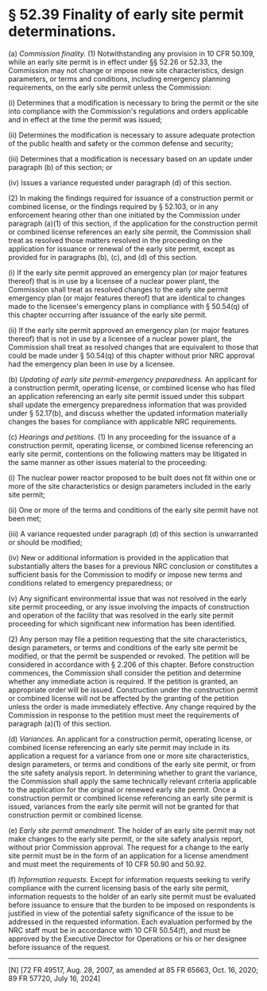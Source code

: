 # § 52.39   Finality of early site permit determinations.

(a) *Commission finality.* (1) Notwithstanding any provision in 10 CFR 50.109, while an early site permit is in effect under §§ 52.26 or 52.33, the Commission may not change or impose new site characteristics, design parameters, or terms and conditions, including emergency planning requirements, on the early site permit unless the Commission:


(i) Determines that a modification is necessary to bring the permit or the site into compliance with the Commission's regulations and orders applicable and in effect at the time the permit was issued;


(ii) Determines the modification is necessary to assure adequate protection of the public health and safety or the common defense and security;


(iii) Determines that a modification is necessary based on an update under paragraph (b) of this section; or


(iv) Issues a variance requested under paragraph (d) of this section.


(2) In making the findings required for issuance of a construction permit or combined license, or the findings required by § 52.103, or in any enforcement hearing other than one initiated by the Commission under paragraph (a)(1) of this section, if the application for the construction permit or combined license references an early site permit, the Commission shall treat as resolved those matters resolved in the proceeding on the application for issuance or renewal of the early site permit, except as provided for in paragraphs (b), (c), and (d) of this section.


(i) If the early site permit approved an emergency plan (or major features thereof) that is in use by a licensee of a nuclear power plant, the Commission shall treat as resolved changes to the early site permit emergency plan (or major features thereof) that are identical to changes made to the licensee's emergency plans in compliance with § 50.54(q) of this chapter occurring after issuance of the early site permit.


(ii) If the early site permit approved an emergency plan (or major features thereof) that is not in use by a licensee of a nuclear power plant, the Commission shall treat as resolved changes that are equivalent to those that could be made under § 50.54(q) of this chapter without prior NRC approval had the emergency plan been in use by a licensee.


(b) *Updating of early site permit-emergency preparedness.* An applicant for a construction permit, operating license, or combined license who has filed an application referencing an early site permit issued under this subpart shall update the emergency preparedness information that was provided under § 52.17(b), and discuss whether the updated information materially changes the bases for compliance with applicable NRC requirements.


(c) *Hearings and petitions.* (1) In any proceeding for the issuance of a construction permit, operating license, or combined license referencing an early site permit, contentions on the following matters may be litigated in the same manner as other issues material to the proceeding:


(i) The nuclear power reactor proposed to be built does not fit within one or more of the site characteristics or design parameters included in the early site permit;


(ii) One or more of the terms and conditions of the early site permit have not been met;


(iii) A variance requested under paragraph (d) of this section is unwarranted or should be modified;


(iv) New or additional information is provided in the application that substantially alters the bases for a previous NRC conclusion or constitutes a sufficient basis for the Commission to modify or impose new terms and conditions related to emergency preparedness; or


(v) Any significant environmental issue that was not resolved in the early site permit proceeding, or any issue involving the impacts of construction and operation of the facility that was resolved in the early site permit proceeding for which significant new information has been identified.


(2) Any person may file a petition requesting that the site characteristics, design parameters, or terms and conditions of the early site permit be modified, or that the permit be suspended or revoked. The petition will be considered in accordance with § 2.206 of this chapter. Before construction commences, the Commission shall consider the petition and determine whether any immediate action is required. If the petition is granted, an appropriate order will be issued. Construction under the construction permit or combined license will not be affected by the granting of the petition unless the order is made immediately effective. Any change required by the Commission in response to the petition must meet the requirements of paragraph (a)(1) of this section.


(d) *Variances.* An applicant for a construction permit, operating license, or combined license referencing an early site permit may include in its application a request for a variance from one or more site characteristics, design parameters, or terms and conditions of the early site permit, or from the site safety analysis report. In determining whether to grant the variance, the Commission shall apply the same technically relevant criteria applicable to the application for the original or renewed early site permit. Once a construction permit or combined license referencing an early site permit is issued, variances from the early site permit will not be granted for that construction permit or combined license.


(e) *Early site permit amendment.* The holder of an early site permit may not make changes to the early site permit, or the site safety analysis report, without prior Commission approval. The request for a change to the early site permit must be in the form of an application for a license amendment and must meet the requirements of 10 CFR 50.90 and 50.92.


(f) *Information requests.* Except for information requests seeking to verify compliance with the current licensing basis of the early site permit, information requests to the holder of an early site permit must be evaluated before issuance to ensure that the burden to be imposed on respondents is justified in view of the potential safety significance of the issue to be addressed in the requested information. Each evaluation performed by the NRC staff must be in accordance with 10 CFR 50.54(f), and must be approved by the Executive Director for Operations or his or her designee before issuance of the request.



---

[N] [72 FR 49517, Aug. 28, 2007, as amended at 85 FR 65663, Oct. 16, 2020; 89 FR 57720, July 16, 2024]






